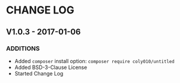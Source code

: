 # CHANGE LOG

## V1.0.3 - 2017-01-06

### ADDITIONS

- Added `composer` install option: `composer require coly010/untitled`
- Added BSD-3-Clause License
- Started Change Log